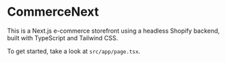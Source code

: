 # CommerceNext

This is a Next.js e-commerce storefront using a headless Shopify backend, built with TypeScript and Tailwind CSS.

To get started, take a look at `src/app/page.tsx`.
